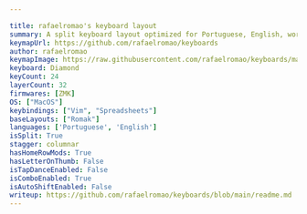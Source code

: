 ```yaml
---

title: rafaelromao's keyboard layout
summary: A split keyboard layout optimized for Portuguese, English, working with numbers and software programming with VIM plugins.
keymapUrl: https://github.com/rafaelromao/keyboards
author: rafaelromao
keymapImage: https://raw.githubusercontent.com/rafaelromao/keyboards/main/img/overview.png
keyboard: Diamond
keyCount: 24
layerCount: 32
firmwares: [ZMK]
OS: ["MacOS"]
keybindings: ["Vim", "Spreadsheets"]
baseLayouts: ["Romak"]
languages: ['Portuguese', 'English']
isSplit: True
stagger: columnar
hasHomeRowMods: True
hasLetterOnThumb: False
isTapDanceEnabled: False
isComboEnabled: True
isAutoShiftEnabled: False
writeup: https://github.com/rafaelromao/keyboards/blob/main/readme.md
---
```

